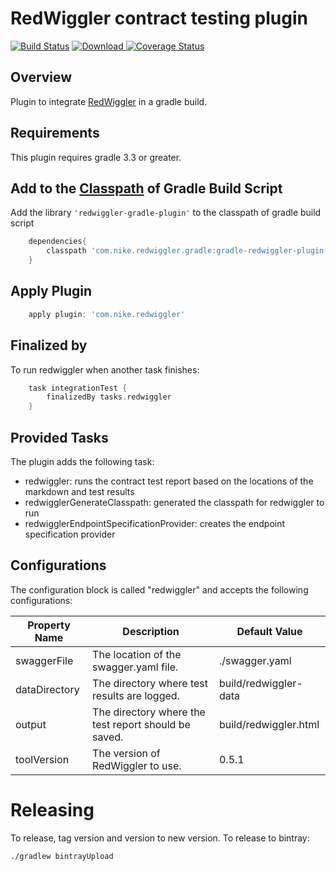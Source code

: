 # RedWiggler contract testing plugin

[![Build Status](https://travis-ci.org/Nike-Inc/gradle-redwiggler-plugin.svg?branch=master)](https://travis-ci.org/Nike-Inc/gradle-redwiggler-plugin)
[ ![Download](https://api.bintray.com/packages/nike/maven/gradle-redwiggler-plugin/images/download.svg) ](https://bintray.com/nike/maven/gradle-redwiggler-plugin/_latestVersion)
[![Coverage Status](https://coveralls.io/repos/github/Nike-Inc/gradle-redwiggler-plugin/badge.svg?branch=master)](https://coveralls.io/github/Nike-Inc/gradle-redwiggler-plugin?branch=master)

## Overview

Plugin to integrate [RedWiggler](https://github.com/Nike-Inc/redwiggler) in a gradle build.

## Requirements

This plugin requires gradle 3.3 or greater.

## Add to the [Classpath](https://docs.gradle.org/current/userguide/organizing_build_logic.html) of Gradle Build Script
Add the library `'redwiggler-gradle-plugin'` to the classpath of gradle build script

```groovy
    dependencies{
        classpath 'com.nike.redwiggler.gradle:gradle-redwiggler-plugin:<version>'
    }
```
    
## Apply Plugin
    
```groovy
    apply plugin: 'com.nike.redwiggler'
```

## Finalized by

To run redwiggler when another task finishes:
```groovy
    task integrationTest {
        finalizedBy tasks.redwiggler
    }
```

## Provided Tasks

The plugin adds the following task:

+ redwiggler: runs the contract test report based on the locations of the markdown and test results
+ redwigglerGenerateClasspath: generated the classpath for redwiggler to run
+ redwigglerEndpointSpecificationProvider: creates the endpoint specification provider

## Configurations
    
The configuration block is called "redwiggler" and accepts the following configurations:

|Property Name   	| Description |Default Value  	|
|---	|---	| --- |
| swaggerFile | The location of the swagger.yaml file. | ./swagger.yaml |
| dataDirectory   	| The directory where test results are logged. | build/redwiggler-data |
| output   	| The directory where the test report should be saved. | build/redwiggler.html |
| toolVersion | The version of RedWiggler to use. | 0.5.1 |

# Releasing

To release, tag version and version to new version. To release to bintray:

```shell
./gradlew bintrayUpload
```
